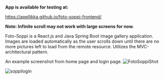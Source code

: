 **App is available for testing at:** 

https://apellikka.github.io/foto-soppi-frontend/ 

**Note: Infinite scroll may not work with large screens for now.** 

Foto-Soppi is a React.js and Java Spring Boot image gallery application. Images are loaded automatically as the user scrolls down until there are no more pictures left to load from the remote resource. Utilizes the MVC-architectural pattern.

An example screenshot from home page and login page.
![FotoSoppiShot](https://github.com/user-attachments/assets/d672d6e0-0944-4499-9a8a-48c8d717ff39)


![soppilogin](https://github.com/user-attachments/assets/1001cc2d-f202-4dec-8796-382485b25eb1)
